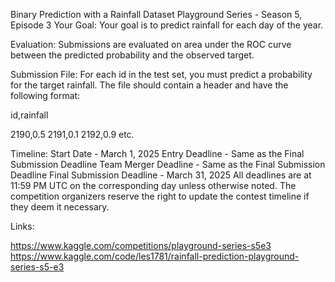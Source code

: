 Binary Prediction with a Rainfall Dataset
Playground Series - Season 5, Episode 3
Your Goal:
Your goal is to predict rainfall for each day of the year.

Evaluation:
Submissions are evaluated on area under the ROC curve between the predicted probability and the observed target.

Submission File:
For each id in the test set, you must predict a probability for the target rainfall. The file should contain a header and have the following format:

id,rainfall

2190,0.5 
2191,0.1 
2192,0.9 
etc.

Timeline:
Start Date - March 1, 2025 
Entry Deadline - Same as the Final Submission Deadline 
Team Merger Deadline - Same as the Final Submission Deadline 
Final Submission Deadline - March 31, 2025 All deadlines are at 11:59 PM UTC on the corresponding day unless otherwise noted. 
The competition organizers reserve the right to update the contest timeline if they deem it necessary.

Links:

https://www.kaggle.com/competitions/playground-series-s5e3
https://www.kaggle.com/code/les1781/rainfall-prediction-playground-series-s5-e3
